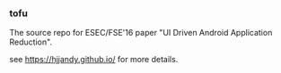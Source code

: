 ### tofu

The source repo for ESEC/FSE'16 paper "UI Driven Android Application Reduction".

see https://hjjandy.github.io/ for more details.
